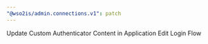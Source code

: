 ```yaml
---
"@wso2is/admin.connections.v1": patch
---
```


Update Custom Authenticator Content in Application Edit Login Flow
